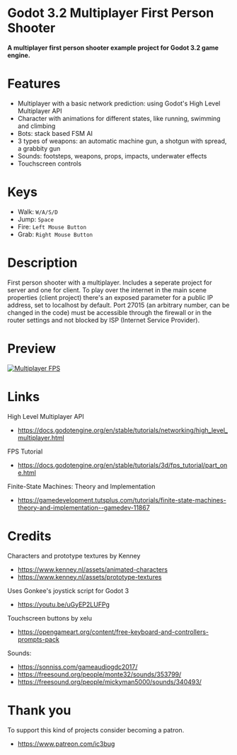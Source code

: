 # Godot 3.2 Multiplayer First Person Shooter

**A multiplayer first person shooter example project for Godot 3.2 game engine.**

Features
========

- Multiplayer with a basic network prediction: using Godot's High Level Multiplayer API
- Character with animations for different states, like running, swimming and climbing
- Bots: stack based FSM AI
- 3 types of weapons: an automatic machine gun, a shotgun with spread, a grabbity gun
- Sounds: footsteps, weapons, props, impacts, underwater effects
- Touchscreen controls

Keys
====

- Walk: `W/A/S/D`
- Jump: `Space`
- Fire: `Left Mouse Button`
- Grab: `Right Mouse Button`

Description
===========

First person shooter with a multiplayer. Includes a seperate project for server and one for client. 
To play over the internet in the main scene properties (client project) there's an exposed parameter for a public IP address, set to localhost by default.
Port 27015 (an arbitrary number, can be changed in the code) must be accessible through the firewall or in the router settings and not blocked by ISP (Internet Service Provider).

Preview
=======

[![Multiplayer FPS](https://img.youtube.com/vi/lLASPaNZUPE/0.jpg)](https://www.youtube.com/watch?v=lLASPaNZUPE)

Links
=====

High Level Multiplayer API
- https://docs.godotengine.org/en/stable/tutorials/networking/high_level_multiplayer.html

FPS Tutorial
- https://docs.godotengine.org/en/stable/tutorials/3d/fps_tutorial/part_one.html

Finite-State Machines: Theory and Implementation
- https://gamedevelopment.tutsplus.com/tutorials/finite-state-machines-theory-and-implementation--gamedev-11867

Credits
=======

Characters and prototype textures by Kenney
- https://www.kenney.nl/assets/animated-characters
- https://www.kenney.nl/assets/prototype-textures

Uses Gonkee's joystick script for Godot 3
- https://youtu.be/uGyEP2LUFPg

Touchscreen buttons by xelu
- https://opengameart.org/content/free-keyboard-and-controllers-prompts-pack

Sounds:

- https://sonniss.com/gameaudiogdc2017/
- https://freesound.org/people/monte32/sounds/353799/
- https://freesound.org/people/mickyman5000/sounds/340493/


Thank you
=========

To support this kind of projects consider becoming a patron.
- https://www.patreon.com/ic3bug
